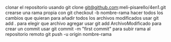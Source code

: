 clonar el repositorio usando git clone git@github.com:meli-pisarello/4en1.git
crearse una rama propia con git checkout -b nombre-rama
hacer todos los cambios que quieran
para añadir todos los archivos modificados usar git add .
para elegir que archivo agregar usar git add ArchivoModificado
para crear un commit usar git commit -m "first commit"
para subir rama al repositorio remoto git push -u origin nombre-rama
